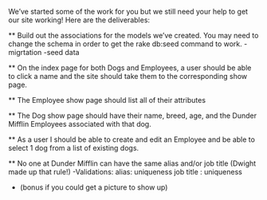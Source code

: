 
We’ve started some of the work for you but we still need your help to get our site working! Here are the deliverables:

** Build out the associations for the models we’ve created. You may need to change the schema in order to get the rake db:seed command to work.
  -migrtation
  -seed data

** On the index page for both Dogs and Employees, a user should be able to click a name and the site should take them to the corresponding show page.

** The Employee show page should list all of their attributes

** The Dog show page should have their name, breed, age, and the Dunder Mifflin Employees associated with that dog.

** As a user I should be able to create and edit an Employee and be able to select 1 dog from a list of existing dogs.

** No one at Dunder Mifflin can have the same alias and/or job title (Dwight made up that rule!)
 -Validations: alias: uniqueness
                job title : uniqueness



* (bonus if you could get a picture to show up)
